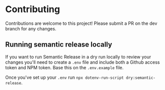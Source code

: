 # Contributing

Contributions are welcome to this project! Please submit a PR on the dev branch for any changes.

## Running semantic release locally

If you want to run Semantic Release in a dry run locally to review your changes you'll need to create a `.env` file and include both a Github access token and NPM token.
Base this on the `.env.example` file.

Once you've set up your `.env` run `npx dotenv-run-script dry:semantic-release`.

